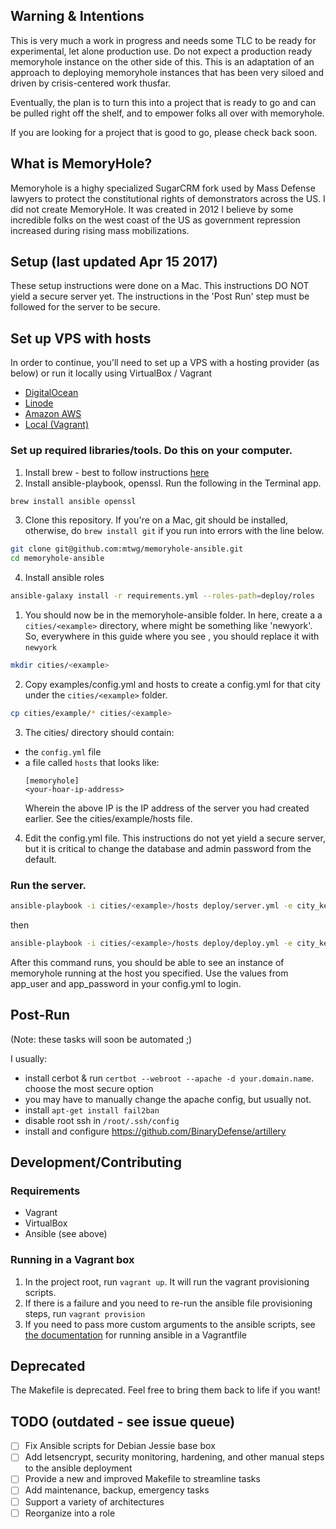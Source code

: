 ## Warning & Intentions

This is very much a work in progress and needs some TLC to be ready for experimental, let alone production use.
Do not expect a production ready memoryhole instance on the other side of this.
This is an adaptation of an approach to deploying memoryhole instances that has been very siloed and driven by crisis-centered work thusfar.

Eventually, the plan is to turn this into a project that is ready to go and can be pulled right off the shelf, and to empower folks all over with memoryhole.

If you are looking for a project that is good to go, please check back soon.

## What is MemoryHole?

Memoryhole is a highy specialized SugarCRM fork used by Mass Defense lawyers to protect the constitutional rights of demonstrators across the US. I did not create MemoryHole. It was created in 2012 I believe by some incredible folks on the west coast of the US as government repression increased during rising mass mobilizations.


## Setup (last updated Apr 15 2017)

These setup instructions were done on a Mac. This instructions DO NOT yield a secure server yet. The instructions in the 'Post Run' step must be followed for the server to be secure.

## Set up VPS with hosts

In order to continue, you'll need to set up a VPS with a hosting provider (as below) or run it locally using VirtualBox / Vagrant

- [DigitalOcean](docs/hosts/digitalocean.md)
- [Linode](docs/hosts/linode.md)
- [Amazon AWS](docs/hosts/aws.md)
- [Local (Vagrant)](#running-in-a-vagrant-box)

### Set up required libraries/tools. Do this on your computer.

1. Install brew - best to follow instructions [here](https://brew.sh/)
2. Install ansible-playbook, openssl. Run the following in the Terminal app.

```bash
brew install ansible openssl
```

3. Clone this repository. If you're on a Mac, git should be installed, otherwise, do `brew install git` if you run into errors with the line below.
```bash
git clone git@github.com:mtwg/memoryhole-ansible.git
cd memoryhole-ansible
```

4. Install ansible roles
```bash
ansible-galaxy install -r requirements.yml --roles-path=deploy/roles
```

1. You should now be in the memoryhole-ansible folder. In here, create a a `cities/<example>` directory, where <example> might be something like 'newyork'. So, everywhere in this guide where you see <example>, you should replace it with `newyork`
```bash
mkdir cities/<example>
```
2. Copy examples/config.yml and hosts to create a config.yml for that city under the `cities/<example>` folder.
```bash
cp cities/example/* cities/<example>
```
3. The cities/<example> directory should contain:
  - the `config.yml` file
  - a file called `hosts` that looks like:
     ```
     [memoryhole]
     <your-hoar-ip-address>
     ```
     Wherein the above IP is the IP address of the server you had created earlier. See the cities/example/hosts file.

4. Edit the config.yml file. This instructions do not yet yield a secure server, but it is critical to change the database and admin password from the default.

### Run the server.

```bash
ansible-playbook -i cities/<example>/hosts deploy/server.yml -e city_key=<example>
```
then

```bash
ansible-playbook -i cities/<example>/hosts deploy/deploy.yml -e city_key=<example> -v
```

After this command runs, you should be able to see an instance of memoryhole running at the host you specified. Use the values from app_user and app_password in your config.yml to login.

## Post-Run
(Note: these tasks will soon be automated ;)

I usually:
- install cerbot & run `certbot --webroot --apache -d your.domain.name`. choose the most secure option
- you may have to manually change the apache config, but usually not.
- install `apt-get install fail2ban`
- disable root ssh in `/root/.ssh/config`
- install and configure https://github.com/BinaryDefense/artillery

## Development/Contributing

### Requirements
- Vagrant
- VirtualBox
- Ansible (see above)

### Running in a Vagrant box

1. In the project root, run `vagrant up`. It will run the vagrant provisioning scripts.
2. If there is a failure and you need to re-run the ansible file provisioning steps, run `vagrant provision`
3. If you need to pass more custom arguments to the ansible scripts, see [the documentation](https://www.vagrantup.com/docs/provisioning/ansible.html) for running ansible in a Vagrantfile

## Deprecated

The Makefile is deprecated. Feel free to bring them back to life if you want!

## TODO (outdated - see issue queue)
- [ ] Fix Ansible scripts for Debian Jessie base box
- [ ] Add letsencrypt, security monitoring, hardening, and other manual steps to the ansible deployment
- [ ] Provide a new and improved Makefile to streamline tasks
- [ ] Add maintenance, backup, emergency tasks
- [ ] Support a variety of architectures
- [ ] Reorganize into a role
